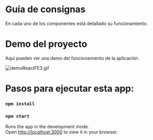# Guía de consignas

En cada uno de los componentes está detallado su funcionamiento.

# Demo del proyecto

Aquí pueden ver una demo del funcionamiento de la aplicación.

![demoReactFE3.gif](https://raw.githubusercontent.com/Frontend-III/entregable-frontend-3-junio22/main/demoReactFE3.gif)

# Pasos para ejecutar esta app:

### `npm install`

### `npm start`

Runs the app in the development mode.\
Open [http://localhost:3000](http://localhost:3000) to view it in your browser.
